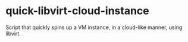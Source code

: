 # quick-libvirt-cloud-instance
Script that quickly spins up a VM instance, in a cloud-like manner, using libvirt.
